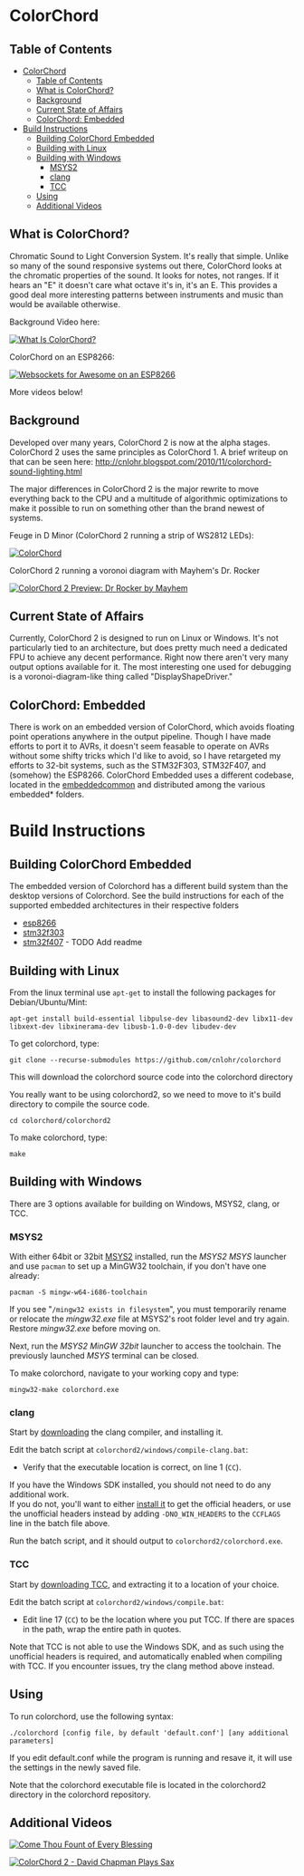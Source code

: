 ColorChord
==========

Table of Contents
-----------------

- [ColorChord](#colorchord)
  - [Table of Contents](#table-of-contents)
  - [What is ColorChord?](#what-is-colorchord)
  - [Background](#background)
  - [Current State of Affairs](#current-state-of-affairs)
  - [ColorChord: Embedded](#colorchord-embedded)
- [Build Instructions](#build-instructions)
  - [Building ColorChord Embedded](#building-colorchord-embedded)
  - [Building with Linux](#building-with-linux)
  - [Building with Windows](#building-with-windows)
    - [MSYS2](#msys2)
    - [clang](#clang)
    - [TCC](#tcc)
  - [Using](#using)
  - [Additional Videos](#additional-videos)

What is ColorChord?
-------------------

Chromatic Sound to Light Conversion System.  It's really that simple.  Unlike so many of the sound responsive systems out there, ColorChord looks at the chromatic properties of the sound.  It looks for notes, not ranges.  If it hears an "E" it doesn't care what octave it's in, it's an E.  This provides a good deal more interesting patterns between instruments and music than would be available otherwise.

Background Video here:

[![What Is ColorChord?](https://img.youtube.com/vi/qE3zEM8qM00/0.jpg)](https://www.youtube.com/watch?v=qE3zEM8qM00)

ColorChord on an ESP8266:

[![Websockets for Awesome on an ESP8266](https://img.youtube.com/vi/8ISbmQTbjDI/0.jpg)](https://www.youtube.com/watch?v=8ISbmQTbjDI)

More videos below!

Background
----------

Developed over many years, ColorChord 2 is now at the alpha stages.  ColorChord 2 uses the same principles as ColorChord 1.  A brief writeup on that can be seen here: http://cnlohr.blogspot.com/2010/11/colorchord-sound-lighting.html

The major differences in ColorChord 2 is the major rewrite to move everything back to the CPU and a multitude of algorithmic optimizations to make it possible to run on something other than the brand newest of systems.

Feuge in D Minor (ColorChord 2 running a strip of WS2812 LEDs):

[![ColorChord](https://img.youtube.com/vi/s8qWqYTpCN4/0.jpg)](https://www.youtube.com/watch?v=s8qWqYTpCN4)

ColorChord 2 running a voronoi diagram with Mayhem's Dr. Rocker

[![ColorChord 2 Preview: Dr Rocker by Mayhem](https://img.youtube.com/vi/UI4eqOP2AU0/0.jpg)](https://www.youtube.com/watch?v=UI4eqOP2AU0)


Current State of Affairs
------------------------

Currently, ColorChord 2 is designed to run on Linux or Windows.  It's not particularly tied to an architecture, but does pretty much need a dedicated FPU to achieve any decent performance.  Right now there aren't very many output options available for it.  The most interesting one used for debugging is a voronoi-diagram-like thing called "DisplayShapeDriver."

ColorChord: Embedded
--------------------

There is work on an embedded version of ColorChord, which avoids floating point operations anywhere in the output pipeline.  Though I have made efforts to port it to AVRs, it doesn't seem feasable to operate on AVRs without some shifty tricks which I'd like to avoid, so I have retargeted my efforts to 32-bit systems, such as the STM32F303, STM32F407, and (somehow) the ESP8266.  ColorChord Embedded uses a different codebase, located in the [embeddedcommon](/embeddedcommon) and distributed among the various embedded* folders.

Build Instructions
==================

Building ColorChord Embedded
----------------------------

The embedded version of Colorchord has a different build system than the desktop versions of Colorchord. See the build instructions for each of the supported embedded architectures in their respective folders

- [esp8266](embedded8266/README.md#build-instructions)
- [stm32f303](embeddedstm32f303/README.md)
- [stm32f407](embeddedstm32f407/) - TODO Add readme

Building with Linux
-----------------
From the linux terminal use `apt-get` to install the following packages for Debian/Ubuntu/Mint:
```
apt-get install build-essential libpulse-dev libasound2-dev libx11-dev libxext-dev libxinerama-dev libusb-1.0-0-dev libudev-dev
```

To get colorchord, type:

```
git clone --recurse-submodules https://github.com/cnlohr/colorchord
```
This will download the colorchord source code into the colorchord directory

You really want to be using colorchord2, so we need to move to it's build directory to compile the source code.
```
cd colorchord/colorchord2
```
To make colorchord, type:

```
make
```
Building with Windows
-------------------

There are 3 options available for building on Windows, MSYS2, clang, or TCC.
### MSYS2
With either 64bit or 32bit [MSYS2](https://msys2.github.io/) installed, run the _MSYS2 MSYS_ launcher and use `pacman` to set up a MinGW32 toolchain, if you don't have one already:
```
pacman -S mingw-w64-i686-toolchain
```
If you see "`/mingw32 exists in filesystem`", you must temporarily rename or relocate the _mingw32.exe_ file at MSYS2's root folder level and try again. Restore _mingw32.exe_ before moving on.

Next, run the _MSYS2 MinGW 32bit_ launcher to access the toolchain. The previously launched _MSYS_ terminal can be closed.

To make colorchord, navigate to your working copy and type:
```
mingw32-make colorchord.exe
```

### clang
Start by [downloading](https://clang.llvm.org/) the clang compiler, and installing it.

Edit the batch script at `colorchord2/windows/compile-clang.bat`:
- Verify that the executable location is correct, on line 1 (`CC`).

If you have the Windows SDK installed, you should not need to do any additional work.  
If you do not, you'll want to either [install it](https://developer.microsoft.com/en-US/windows/downloads/windows-10-sdk/) to get the official headers, or use the unofficial headers instead by adding `-DNO_WIN_HEADERS` to the `CCFLAGS` line in the batch file above.

Run the batch script, and it should output to `colorchord2/colorchord.exe`.

### TCC
Start by [downloading TCC](http://savannah.nongnu.org/projects/tinycc/), and extracting it to a location of your choice.

Edit the batch script at `colorchord2/windows/compile.bat`:
- Edit line 17 (`CC`) to be the location where you put TCC. If there are spaces in the path, wrap the entire path in quotes.

Note that TCC is not able to use the Windows SDK, and as such using the unofficial headers is required, and automatically enabled when compiling with TCC. If you encounter issues, try the clang method above instead.


Using
-----

To run colorchord, use the following syntax:

```
./colorchord [config file, by default 'default.conf'] [any additional parameters]
```

If you edit default.conf while the program is running and resave it, it will use the settings in the newly saved file.

Note that the colorchord executable file is located in the colorchord2 directory in the colorchord repository. 

Additional Videos
-----------------

[![Come Thou Fount of Every Blessing](https://img.youtube.com/vi/aaB4Afyh5z0/0.jpg)](https://www.youtube.com/watch?v=aaB4Afyh5z0)

[![ColorChord 2 - David Chapman Plays Sax](https://img.youtube.com/vi/DYoK4cZoZ_0/0.jpg)](https://www.youtube.com/watch?v=DYoK4cZoZ_0)


